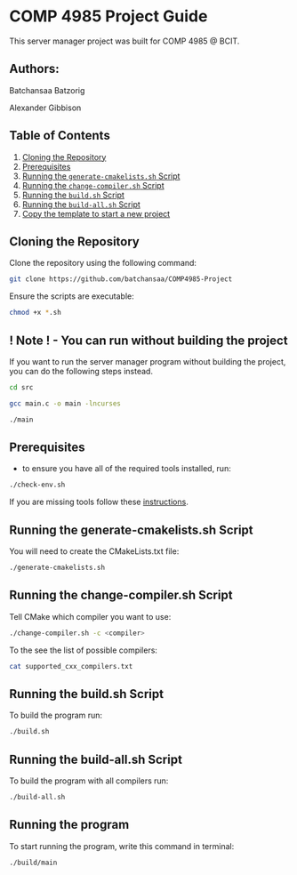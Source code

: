 # COMP 4985 Project Guide

This server manager project was built for COMP 4985 @ BCIT.

## Authors:
Batchansaa Batzorig

Alexander Gibbison

## **Table of Contents**

1. [Cloning the Repository](#cloning-the-repository)
2. [Prerequisites](#Prerequisites)
3. [Running the `generate-cmakelists.sh` Script](#running-the-generate-cmakelistssh-script)
4. [Running the `change-compiler.sh` Script](#running-the-change-compilersh-script)
5. [Running the `build.sh` Script](#running-the-buildsh-script)
5. [Running the `build-all.sh` Script](#running-the-build-allsh-script)
6. [Copy the template to start a new project](#copy-the-template-to-start-a-new-project)

## **Cloning the Repository**

Clone the repository using the following command:

```bash
git clone https://github.com/batchansaa/COMP4985-Project
```

Ensure the scripts are executable:

```bash
chmod +x *.sh
```

## ! Note ! - You can run without building the project

If you want to run the server manager program without building the project, you can do the following steps instead.

``` bash
cd src
```

``` bash
gcc main.c -o main -lncurses
```

``` bash
./main
```

## **Prerequisites**

- to ensure you have all of the required tools installed, run:
```bash
./check-env.sh
```

If you are missing tools follow these [instructions](https://docs.google.com/document/d/1ZPqlPD1mie5iwJ2XAcNGz7WeA86dTLerFXs9sAuwCco/edit?usp=drive_link).

## **Running the generate-cmakelists.sh Script**

You will need to create the CMakeLists.txt file:

```bash
./generate-cmakelists.sh
```

## **Running the change-compiler.sh Script**

Tell CMake which compiler you want to use:

```bash
./change-compiler.sh -c <compiler>
```

To the see the list of possible compilers:

```bash
cat supported_cxx_compilers.txt
```

## **Running the build.sh Script**

To build the program run:

```bash
./build.sh
```

## **Running the build-all.sh Script**

To build the program with all compilers run:

```bash
./build-all.sh
```

## **Running the program**

To start running the program, write this command in terminal: 

```bash
./build/main
```
